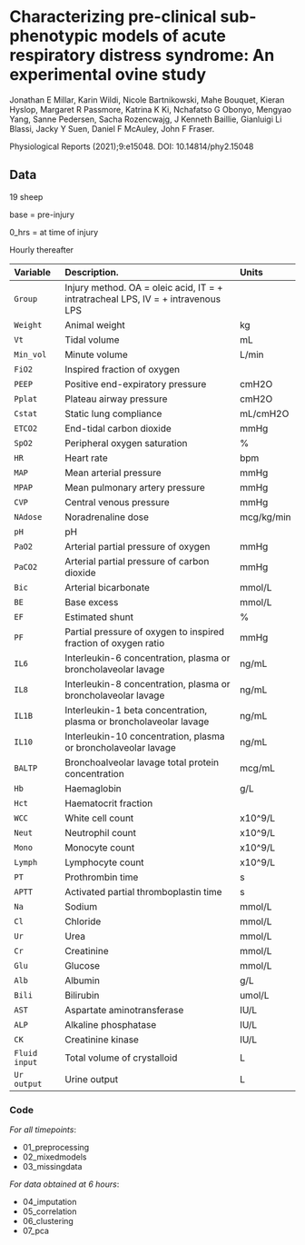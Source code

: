 # Characterizing pre-clinical sub-phenotypic models of acute respiratory distress syndrome: An experimental ovine study

Jonathan E Millar, Karin Wildi, Nicole Bartnikowski, Mahe Bouquet, Kieran Hyslop, Margaret R Passmore, Katrina K Ki, Nchafatso G Obonyo, Mengyao Yang, Sanne Pedersen, Sacha Rozencwajg, J Kenneth Baillie, Gianluigi Li Blassi, Jacky Y Suen, Daniel F McAuley, John F Fraser.

Physiological Reports (2021);9:e15048. DOI: 10.14814/phy2.15048

## Data

19 sheep

base = pre-injury

0_hrs = at time of injury

Hourly thereafter

| Variable    | Description.                                                                    | Units     | 
|:------------|:--------------------------------------------------------------------------------|:----------|
|`Group`      |Injury method. OA = oleic acid, IT = + intratracheal LPS, IV = + intravenous LPS |           | 
|`Weight`     |Animal weight                                                                    |kg         | 
|`Vt`         |Tidal volume                                                                     |mL         | 
|`Min_vol`    |Minute volume                                                                    |L/min      | 
|`FiO2`       |Inspired fraction of oxygen                                                      |           | 
|`PEEP`       |Positive end-expiratory pressure                                                 |cmH2O      |
|`Pplat`      |Plateau airway pressure                                                          |cmH2O      | 
|`Cstat`      |Static lung compliance                                                           |mL/cmH2O   | 
|`ETCO2`      |End-tidal carbon dioxide                                                         |mmHg       | 
|`SpO2`       |Peripheral oxygen saturation                                                     |%          | 
|`HR`         |Heart rate                                                                       |bpm        |
|`MAP`        |Mean arterial pressure                                                           |mmHg       |
|`MPAP`       |Mean pulmonary artery pressure                                                   |mmHg       |
|`CVP`        |Central venous pressure                                                          |mmHg       |
|`NAdose`     |Noradrenaline dose                                                               |mcg/kg/min |
|`pH`         |pH                                                                               |           |
|`PaO2`       |Arterial partial pressure of oxygen                                              |mmHg       |
|`PaCO2`      |Arterial partial pressure of carbon dioxide                                      |mmHg       |
|`Bic`        |Arterial bicarbonate                                                             |mmol/L     |
|`BE`         |Base excess                                                                      |mmol/L     |
|`EF`         |Estimated shunt                                                                  |%          |
|`PF`         |Partial pressure of oxygen to inspired fraction of oxygen ratio                  |mmHg       |
|`IL6`        |Interleukin-6 concentration, plasma or broncholaveolar lavage                    |ng/mL      |
|`IL8`        |Interleukin-8 concentration, plasma or broncholaveolar lavage                    |ng/mL      |
|`IL1B`       |Interleukin-1 beta concentration, plasma or broncholaveolar lavage               |ng/mL      |
|`IL10`       |Interleukin-10 concentration, plasma or broncholaveolar lavage                   |ng/mL      |
|`BALTP`      |Bronchoalveolar lavage total protein concentration                               |mcg/mL     |
|`Hb`         |Haemaglobin                                                                      |g/L        |
|`Hct`        |Haematocrit fraction                                                             |           |
|`WCC`        |White cell count                                                                 |x10^9/L    |
|`Neut`       |Neutrophil count                                                                 |x10^9/L    |
|`Mono`       |Monocyte count                                                                   |x10^9/L    |
|`Lymph`      |Lymphocyte count                                                                 |x10^9/L    |
|`PT`         |Prothrombin time                                                                 |s          |
|`APTT`       |Activated partial thromboplastin time                                            |s          |
|`Na`         |Sodium                                                                           |mmol/L     |
|`Cl`         |Chloride                                                                         |mmol/L     |
|`Ur`         |Urea                                                                             |mmol/L     |
|`Cr`         |Creatinine                                                                       |mmol/L     |
|`Glu`        |Glucose                                                                          |mmol/L     | 
|`Alb`        |Albumin                                                                          |g/L        |
|`Bili`       |Bilirubin                                                                        |umol/L     |
|`AST`        |Aspartate aminotransferase                                                       |IU/L       |
|`ALP`        |Alkaline phosphatase                                                             |IU/L       |
|`CK`         |Creatinine kinase                                                                |IU/L       |
|`Fluid input`|Total volume of crystalloid                                                      |L          |
|`Ur output`  |Urine output                                                                     |L          |

### Code

_For all timepoints_:

+  01_preprocessing 
+  02_mixedmodels
+  03_missingdata

_For data obtained at 6 hours_:

+  04_imputation
+  05_correlation
+  06_clustering
+  07_pca
